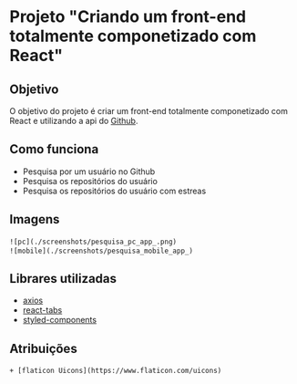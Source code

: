 # Projeto "Criando um front-end totalmente componetizado com React"

## Objetivo
O objetivo do projeto é criar um front-end totalmente componetizado com React e utilizando a api do [Github](https://api.github.com/).

## Como funciona

+ Pesquisa por um usuário no Github
+ Pesquisa os repositórios do usuário
+ Pesquisa os repositórios do usuário com estreas

## Imagens

    ![pc](./screenshots/pesquisa_pc_app_.png)
    ![mobile](./screenshots/pesquisa_mobile_app_)

## Librares utilizadas

 + [axios](https://www.npmjs.com/package/axios)
 + [react-tabs](https://www.npmjs.com/package/react-tabs)
 + [styled-components](https://styled-components.com/)


## Atribuições
    + [flaticon Uicons](https://www.flaticon.com/uicons)